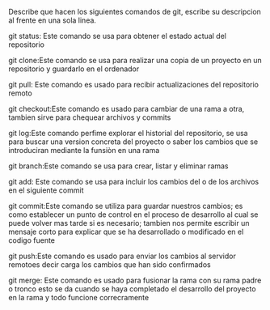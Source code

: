 Describe que hacen los siguientes comandos de git, escribe su descripcion al frente en una sola linea.

git status: Este comando se usa para obtener el estado actual del repositorio

git clone:Este comando se usa para realizar una copia de un proyecto en un repositorio y guardarlo en el ordenador

git pull: Este comando es usado para recibir actualizaciones del repositorio remoto

git checkout:Este comando es usado para cambiar de una rama a otra, tambien sirve para chequear archivos y commits

git log:Este comando perfime explorar el historial del repositorio, se usa para buscar una version concreta del proyecto o saber los cambios que se introduciran mediante la funsiòn en una rama

git branch:Este comando se usa para crear, listar y eliminar ramas

git add: Este comando se usa para incluir los cambios del o de los archivos en el siguiente commit

git commit:Este comando se utiliza para guardar nuestros cambios; es como establecer un punto de control en el proceso de desarrollo al cual se puede volver mas tarde si es necesario; tambien nos permite escribir un mensaje corto para explicar que se ha desarrollado o modificado en el codigo fuente

git push:Este comando es usado para enviar los cambios al servidor remotoes decir carga los cambios que han sido confirmados

git merge: Este comando es usado para fusionar la rama con su rama padre o tronco esto se da cuando se haya completado el desarrollo del proyecto en la rama y todo funcione correcramente
